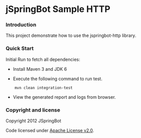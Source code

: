 jSpringBot Sample HTTP
=======

### Introduction

This project demonstrate how to use the jspringbot-http library.

### Quick Start

Initial Run to fetch all dependencies:

- Install Maven 3 and JDK 6

- Execute the following command to run test.
```
    mvn clean integration-test
```
- View the generated report and logs from browser.

### Copyright and license

Copyright 2012 JSpringBot

Code licensed under [Apache License v2.0](http://www.apache.org/licenses/LICENSE-2.0).
